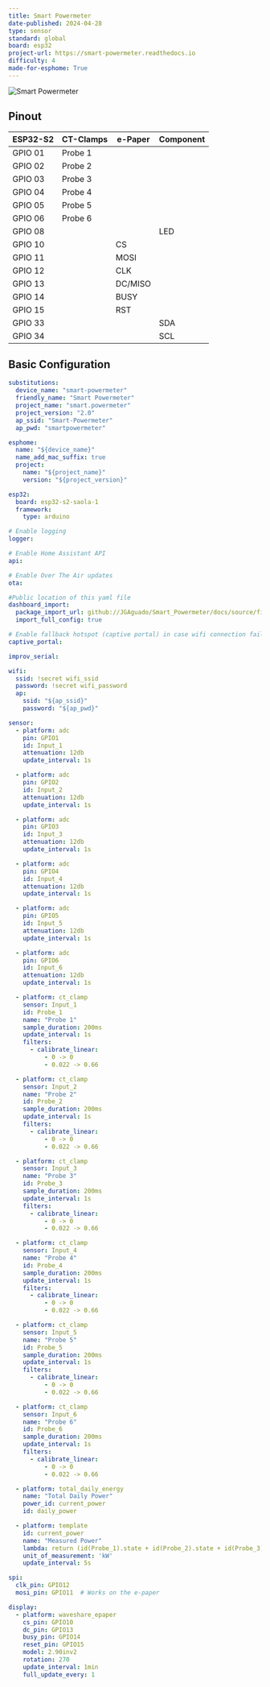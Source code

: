 ```yaml
---
title: Smart Powermeter
date-published: 2024-04-28
type: sensor
standard: global
board: esp32
project-url: https://smart-powermeter.readthedocs.io
difficulty: 4
made-for-esphome: True
---
```

![Smart Powermeter](Smart_Powermeter.jpg)

## Pinout

| ESP32-S2    | CT-Clamps  | e-Paper  | Component |
|-------------|------------|----------|-----------|
| GPIO 01     | Probe 1    |          |           |
| GPIO 02     | Probe 2    |          |           |
| GPIO 03     | Probe 3    |          |           |
| GPIO 04     | Probe 4    |          |           |
| GPIO 05     | Probe 5    |          |           |
| GPIO 06     | Probe 6    |          |           |
| GPIO 08     |            |          | LED       |
| GPIO 10     |            | CS       |           |
| GPIO 11     |            | MOSI     |           |
| GPIO 12     |            | CLK      |           |
| GPIO 13     |            | DC/MISO  |           |
| GPIO 14     |            | BUSY     |           |
| GPIO 15     |            | RST      |           |
| GPIO 33     |            |          | SDA       |
| GPIO 34     |            |          | SCL       |

## Basic Configuration

```yaml
substitutions:
  device_name: "smart-powermeter"
  friendly_name: "Smart Powermeter"
  project_name: "smart.powermeter"
  project_version: "2.0"
  ap_ssid: "Smart-Powermeter"
  ap_pwd: "smartpowermeter"

esphome:
  name: "${device_name}"
  name_add_mac_suffix: true
  project:
    name: "${project_name}"
    version: "${project_version}"

esp32:
  board: esp32-s2-saola-1
  framework:
    type: arduino

# Enable logging
logger:

# Enable Home Assistant API
api:

# Enable Over The Air updates
ota:

#Public location of this yaml file
dashboard_import:
  package_import_url: github://JGAguado/Smart_Powermeter/docs/source/files/configuration.yaml@V2R1
  import_full_config: true

# Enable fallback hotspot (captive portal) in case wifi connection fails
captive_portal:

improv_serial:

wifi:
  ssid: !secret wifi_ssid
  password: !secret wifi_password
  ap:
    ssid: "${ap_ssid}"
    password: "${ap_pwd}"

sensor:
  - platform: adc
    pin: GPIO1
    id: Input_1
    attenuation: 12db
    update_interval: 1s

  - platform: adc
    pin: GPIO2
    id: Input_2
    attenuation: 12db
    update_interval: 1s

  - platform: adc
    pin: GPIO3
    id: Input_3
    attenuation: 12db
    update_interval: 1s

  - platform: adc
    pin: GPIO4
    id: Input_4
    attenuation: 12db
    update_interval: 1s

  - platform: adc
    pin: GPIO5
    id: Input_5
    attenuation: 12db
    update_interval: 1s

  - platform: adc
    pin: GPIO6
    id: Input_6
    attenuation: 12db
    update_interval: 1s

  - platform: ct_clamp
    sensor: Input_1
    id: Probe_1
    name: "Probe 1"
    sample_duration: 200ms
    update_interval: 1s
    filters:
      - calibrate_linear:
          - 0 -> 0
          - 0.022 -> 0.66

  - platform: ct_clamp
    sensor: Input_2
    name: "Probe 2"
    id: Probe_2
    sample_duration: 200ms
    update_interval: 1s
    filters:
      - calibrate_linear:
          - 0 -> 0
          - 0.022 -> 0.66

  - platform: ct_clamp
    sensor: Input_3
    name: "Probe 3"
    id: Probe_3
    sample_duration: 200ms
    update_interval: 1s
    filters:
      - calibrate_linear:
          - 0 -> 0
          - 0.022 -> 0.66

  - platform: ct_clamp
    sensor: Input_4
    name: "Probe 4"
    id: Probe_4
    sample_duration: 200ms
    update_interval: 1s
    filters:
      - calibrate_linear:
          - 0 -> 0
          - 0.022 -> 0.66

  - platform: ct_clamp
    sensor: Input_5
    name: "Probe 5"
    id: Probe_5
    sample_duration: 200ms
    update_interval: 1s
    filters:
      - calibrate_linear:
          - 0 -> 0
          - 0.022 -> 0.66

  - platform: ct_clamp
    sensor: Input_6
    name: "Probe 6"
    id: Probe_6
    sample_duration: 200ms
    update_interval: 1s
    filters:
      - calibrate_linear:
          - 0 -> 0
          - 0.022 -> 0.66

  - platform: total_daily_energy
    name: "Total Daily Power"
    power_id: current_power
    id: daily_power

  - platform: template
    id: current_power
    name: "Measured Power"
    lambda: return (id(Probe_1).state + id(Probe_2).state + id(Probe_3).state) * 230.0 / 1000; #Power = Current * Voltage
    unit_of_measurement: 'kW'
    update_interval: 5s

spi:
  clk_pin: GPIO12
  mosi_pin: GPIO11  # Works on the e-paper

display:
  - platform: waveshare_epaper
    cs_pin: GPIO10
    dc_pin: GPIO13
    busy_pin: GPIO14
    reset_pin: GPIO15
    model: 2.90inv2
    rotation: 270
    update_interval: 1min
    full_update_every: 1
```

